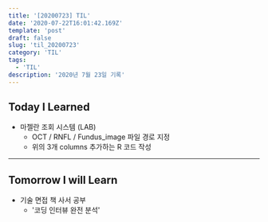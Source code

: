 ```yaml
---
title: '[20200723] TIL'
date: '2020-07-22T16:01:42.169Z'
template: 'post'
draft: false
slug: 'til_20200723'
category: 'TIL'
tags:
  - 'TIL'
description: '2020년 7월 23일 기록'
---
```


## Today I Learned

- 마젤란 조회 시스템 (LAB)
  - OCT / RNFL / Fundus_image 파일 경로 지정
  - 위의 3개 columns 추가하는 R 코드 작성

<hr>

## Tomorrow I will Learn

- 기술 면접 책 사서 공부
  - '코딩 인터뷰 완전 분석'
